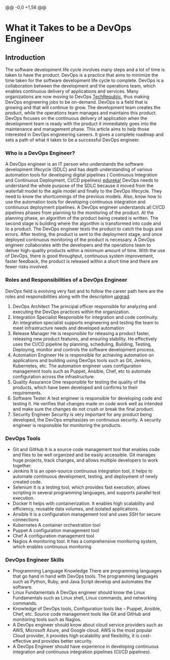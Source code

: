 @@ -0,0 +1,56 @@
# What it Takes to be a DevOps Engineer
## Introduction
The software development life cycle involves many steps and a lot of time is taken to have the product. DevOps is a practice that aims to minimize the time taken for the software development life cycle to complete. DevOps is a collaboration between the development and the operations team, which enables continuous delivery of applications and services. Many organizations are now moving to DevOps [TechRepublic](https://www.techrepublic.com/article/how-to-become-a-devops-engineer-a-cheat-sheet/), thus making DevOps engineering jobs to be on-demand. DevOps is a field that is growing and that will continue to grow.
The development team creates the product, while the operations team manages and maintains this product. DevOps focuses on the continuous delivery of application when the development team is ready with the product it immediately goes into the maintenance and management phase. This article aims to help those interested in DevOps engineering careers. It gives a complete roadmap and sets a path of what it takes to be a successful DevOps engineer. 

### Who is a DevOps Engineer? 
A DevOps engineer is an IT person who understands the software development lifecycle (SDLC) and has depth understanding of various automation tools for developing digital pipelines ( Continuous Integration and Continuous Deployment, CI/CD pipelines) [edureka!](https://www.edureka.co/blog/devops-engineer-role)
DevOps needs to understand the whole purpose of the SDLC because it moved from the waterfall model to the agile model and finally to the DevOps lifecycle. They need to know the shortcomings of the previous models. Also, know how to use the automation tools for developing continuous integration and continuous deployment pipelines.
A DevOps engineer understands all CI/CD pipelines phases from planning to the monitoring of the product. At the planning phase, an algorithm of the product being created is written. The second stage is building where the algorithm is transformed into code and to a product. The DevOps engineer tests the product to catch the bugs and errors. After testing, the product is sent to the deployment stage, and once deployed continuous monitoring of the product is necessary.
A DevOps engineer collaborates with the developers and the operations team to deliver high-quality products within a minimum amount of time. With the use of DevOps, there is good throughput, continuous system improvement, faster feedback, the product is released within a short time and there are fewer risks involved.

### Roles and Responsibilities of a DevOps Engineer
DevOps field is evolving very fast and to follow the career path here are the roles and responsibilities along with the description [upgrad]( https://www.upgrad.com/blog/devops-career-path-job-roles/).
1. DevOps Architect
The principal officer responsible for analyzing and executing the DevOps practices within the organization.
2. Integration Specialist
Responsible for integration and code continuity. An integration specialist supports engineering and testing the team to meet infrastructure needs and developed automation
3. Release Manager
He is responsible for releasing a product faster, releasing new product features, and ensuring stability. He effectively uses the CI/CD pipeline by planning, scheduling, Building, Testing, Deploying, monitor and controls the software development process.
4. Automation Engineer
He is responsible for achieving automation on applications and building using DevOps tools such as Git, Jenkins, Kubernetes, etc. The automation engineer uses configuration management tools such as Puppet, Ansible, Chef, etc to automate configuration across the infrastructure.
5. Quality Assurance
One responsible for testing the quality of the products, which have been developed and confirms to their requirements.
6. Software Tester
A test engineer is responsible for developing code and testing it. He verifies that changes made on code work well as intended and make sure the changes do not crush or break the final product.
7. Security Engineer
Security is very important for any product being developed, the DevOps emphasizes on continuous security. A security engineer is responsible for monitoring the products.

### DevOps Tools
- Git and GitHub
It is a source code management tool that enables code and files to be well organized and be easily accessible. Git manages huge projects, track changes, and allows multiple developers to work together.
- Jenkins
It is an open-source continuous integration tool, it helps to automate continuous development, testing, and deployment of newly created code. 
- Selenium
It is a testing tool, which provides fast execution, allows scripting in several programming languages, and supports parallel test execution.
- Docker
It helps with containerization. It enables high scalability and efficiency, reusable data volumes, and isolated applications.
- Ansible
It is a configuration management tool and uses SSH for secure connections
- Kubernetes
A container orchestration tool
- Puppet
A configuration management tool
- Chef
A configuration management tool
- Nagios
A monitoring tool. It has a comprehensive monitoring system, which enables continuous monitoring

### DevOps Engineer Skills
- Programming Language Knowledge
There are programming languages that go hand in hand with DevOps tools. The programming languages such as Python, Ruby, and Java Script develop and automates the software.
- Linux Fundamentals
A DevOps engineer should know the Linux Fundamentals such as Linux shell, Linux commands, and networking commands.
- Knowledge of DevOps tools, Configuration tools like – Puppet, Ansible, Chef, etc. Source code management tools like Git and GitHub and monitoring tools such as Nagios.
- A DevOps engineer should know about cloud service providers such as AWS, Microsoft Azure, and Google cloud. AWS is the most popular Cloud provider, it provides high scalability and flexibility, it is cost-effective and provides better security.
- A DevOps Engineer should have experience in developing continuous integration and continuous integration pipelines (CI/CD pipelines).